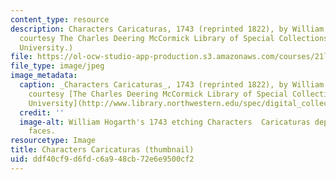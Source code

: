 ```yaml
---
content_type: resource
description: Characters Caricaturas, 1743 (reprinted 1822), by William Hogarth. (Image
  courtesy The Charles Deering McCormick Library of Special Collections, Northwestern
  University.)
file: https://ol-ocw-studio-app-production.s3.amazonaws.com/courses/21l-470-eighteenth-century-literature-versions-of-the-self-in-18th-c-britain-spring-2003/ddf40cf9d6fdc6a948cb72e6e9500cf2_21l-470s03-th.jpg
file_type: image/jpeg
image_metadata:
  caption: _Characters Caricaturas_, 1743 (reprinted 1822), by William Hogarth. (Image
    courtesy [The Charles Deering McCormick Library of Special Collections, Northwestern
    University](http://www.library.northwestern.edu/spec/digital_collections.html#hogarth/Physiognomics3.html).)
  credit: ''
  image-alt: William Hogarth's 1743 etching Characters  Caricaturas depicting many
    faces.
resourcetype: Image
title: Characters Caricaturas (thumbnail)
uid: ddf40cf9-d6fd-c6a9-48cb-72e6e9500cf2
---
```

